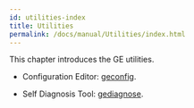 ```yaml
---
id: utilities-index
title: Utilities
permalink: /docs/manual/Utilities/index.html
---
```


This chapter introduces the GE utilities.

* Configuration Editor: <a href="/docs/manual/Utilities/geconfig.html">geconfig</a>.

* Self Diagnosis Tool: <a href="/docs/manual/Utilities/gediagnose.html">gediagnose</a>. 
